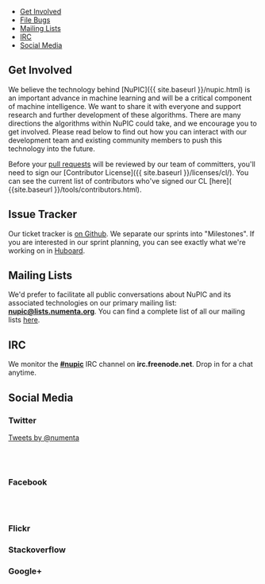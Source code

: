 <section>
    <nav class="toc">
        <ul>
            <li><a href="#get_involved">Get Involved</a></li>
            <li><a href="#issue_tracker">File Bugs</a></li>
            <li><a href="#mailing_lists">Mailing Lists</a></li>
            <li><a href="#irc">IRC</a></li>
            <li><a href="#social_media">Social Media</a></li>
        </ul>
    </nav>
</section>

## Get Involved

We believe the technology behind [NuPIC]({{ site.baseurl }}/nupic.html) is an important advance in machine learning and will be a critical component of machine intelligence.  We want to share it with everyone and support research and further development of these algorithms. There are many directions the algorithms within NuPIC could take, and we encourage you to get involved. Please read below to find out how you can interact with our development team and existing community members to push this technology into the future.

Before your [pull requests](https://help.github.com/articles/using-pull-requests) will be reviewed by our team of committers, you'll need to sign our [Contributor License]({{ site.baseurl }}/licenses/cl/). You can see the current list of contributors who've signed our CL [here]( {{site.baseurl }}/tools/contributors.html).


## Issue Tracker

Our ticket tracker is [on Github](https://github.com/numenta/nupic/issues). We separate our sprints into "Milestones". If you are interested in our sprint planning, you can see exactly what we're working on in [Huboard](https://huboard.com/numenta/nupic).


## Mailing Lists

We'd prefer to facilitate all public conversations about NuPIC and its associated technologies on our primary mailing list: __[nupic@lists.numenta.org](http://lists.numenta.org/mailman/listinfo/nupic_lists.numenta.org)__. You can find a complete list of all our mailing lists [here](http://lists.numenta.org/mailman/listinfo).

## IRC

We monitor the **<a href="irc://irc.freenode.net/nupic">#nupic</a>** IRC channel on **irc.freenode.net**. Drop in for a chat anytime.

## Social Media

### Twitter

<a class="twitter-timeline" href="https://twitter.com/numenta" data-widget-id="332947348261060608">Tweets by @numenta</a>
<script>!function(d,s,id){var js,fjs=d.getElementsByTagName(s)[0],p=/^http:/.test(d.location)?'http':'https';if(!d.getElementById(id)){js=d.createElement(s);js.id=id;js.src=p+"://platform.twitter.com/widgets.js";fjs.parentNode.insertBefore(js,fjs);}}(document,"script","twitter-wjs");</script>

<br/>
<br/>

<h3>Facebook</h3>

<div>
    <div class="fb-follow" data-href="https://www.facebook.com/pages/Numenta/321559142118" data-show-faces="true" data-width="450"></div>
</div>

<br/>
<br/>

<h3>Flickr</h3>

<h3>Stackoverflow</h3>

<div id="so-feed"></div>

<h3>Google+</h3>

<div class="g-page" data-href="//plus.google.com/100642636108337517466" data-rel="publisher"></div>

<script type="text/javascript">
  (function() {
    var po = document.createElement('script'); po.type = 'text/javascript'; po.async = true;
    po.src = 'https://apis.google.com/js/plusone.js';
    var s = document.getElementsByTagName('script')[0]; s.parentNode.insertBefore(po, s);
  })();
  $(function() {
    $('#so-feed').rssfeed('http://stackoverflow.com/feeds/tag?tagnames=nupic&sort=newest', {limit: 5});
  });
</script>
